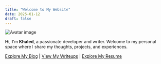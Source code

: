 ```yaml
---
title: "Welcome to My Website"
date: 2025-01-12
draft: false
---
```


![Avatar image](/images/avatar.jpg)

Hi, I'm **Khaled**, a passionate developer and writer. Welcome to my personal space where I share my thoughts, projects, and experiences.

[Explore My Blog](/blog) | [View My Writeups](/writeups) | [Explore My Resume](/resume)

